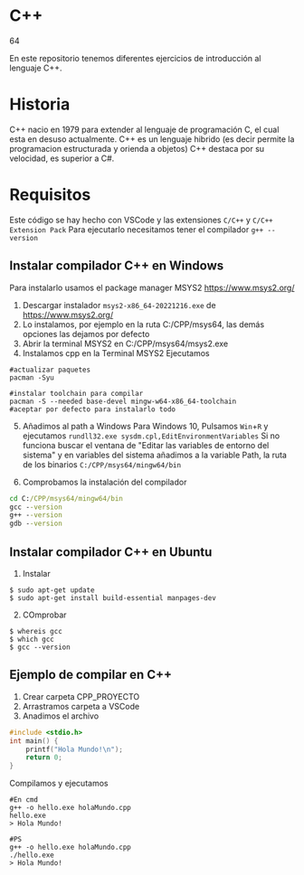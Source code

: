# C++
64

En este repositorio tenemos diferentes ejercicios de introducción al lenguaje C++.

# Historia
C++ nacio en 1979 para extender al lenguaje de programación C, el cual esta en desuso actualmente.
C++ es un lenguaje hibrido (es decir permite la programacion estructurada y orienda a objetos)
C++ destaca por su velocidad, es superior a C#.

# Requisitos
Este código se hay hecho con VSCode y las extensiones `C/C++` y `C/C++ Extension Pack`
Para ejecutarlo necesitamos tener el compilador `g++ --version`

## Instalar compilador C++ en Windows
Para instalarlo usamos el package manager MSYS2 https://www.msys2.org/

1. Descargar instalador `msys2-x86_64-20221216.exe` de https://www.msys2.org/
2. Lo instalamos, por ejemplo en la ruta C:/CPP/msys64, las demás opciones las dejamos por defecto
3. Abrir la terminal MSYS2 en C:/CPP/msys64/msys2.exe
4. Instalamos cpp en la Terminal MSYS2 Ejecutamos
```
#actualizar paquetes
pacman -Syu

#instalar toolchain para compilar
pacman -S --needed base-devel mingw-w64-x86_64-toolchain
#aceptar por defecto para instalarlo todo
```
5. Añadimos al path a Windows
Para Windows 10, Pulsamos `Win`+`R` y ejecutamos `rundll32.exe sysdm.cpl,EditEnvironmentVariables` 
Si no funciona buscar el ventana de "Editar las variables de entorno del sistema" y en variables del sistema
añadimos a la variable Path, la ruta de los binarios  `C:/CPP/msys64/mingw64/bin`

6. Comprobamos la instalación del compilador
```cmd
cd C:/CPP/msys64/mingw64/bin
gcc --version
g++ --version
gdb --version
```

## Instalar compilador C++ en Ubuntu
1. Instalar
```
$ sudo apt-get update
$ sudo apt-get install build-essential manpages-dev
```
2. COmprobar
```
$ whereis gcc
$ which gcc
$ gcc --version
```


## Ejemplo de compilar en C++ 
1. Crear carpeta CPP_PROYECTO
2. Arrastramos carpeta a VSCode
3. Anadimos el archivo
```holaMundo.cpp
#include <stdio.h>
int main() {
    printf("Hola Mundo!\n");
    return 0;
}
```
Compilamos y ejecutamos
```
#En cmd
g++ -o hello.exe holaMundo.cpp  
hello.exe
> Hola Mundo!

#PS
g++ -o hello.exe holaMundo.cpp  
./hello.exe
> Hola Mundo!
```